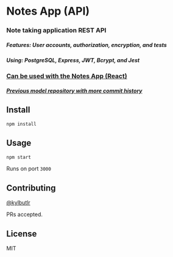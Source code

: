 # Notes App (API)
### Note taking application REST API
##### Features: User accounts, authorization, encryption, and tests
##### Using: PostgreSQL, Express, JWT, Bcrypt, and Jest
### [Can be used with the Notes App (React)](https://github.com/kylbutlr/notes-app-react)
##### [Previous model repository with more commit history](https://github.com/kylbutlr/notes-app)

## Install

```bash
npm install
```

## Usage

```bash
npm start
```

Runs on port `3000`

## Contributing

[@kylbutlr](https://github.com/kylbutlr)

PRs accepted.

## License

MIT
